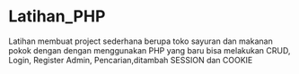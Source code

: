 # Latihan_PHP
Latihan  membuat project sederhana berupa toko sayuran dan makanan pokok dengan  dengan menggunakan PHP yang baru bisa melakukan CRUD, Login, Register Admin, Pencarian,ditambah SESSION dan COOKIE  

